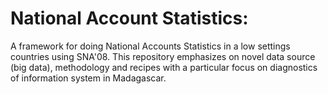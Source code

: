 # National Account Statistics:
A framework for doing National Accounts Statistics in a low settings countries using SNA'08.
This repository emphasizes on novel data source (big data), methodology and recipes with a particular
focus on diagnostics of information system in Madagascar.
